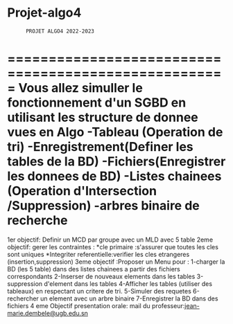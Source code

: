 # Projet-algo4

          PROJET ALGO4 2022-2023
=====================================================
Vous allez simuller le fonctionnement d'un SGBD en utilisant les 
structure de donnee vues en Algo
-Tableau (Operation de tri)
-Enregistrement(Definer les tables de la BD) 
-Fichiers(Enregistrer les donnees de BD)
-Listes chainees (Operation d'Intersection /Suppression)
-arbres binaire de recherche 
=======================================================
1er objectif: Definir un MCD par groupe avec un MLD avec 5 table
2eme objectif: gerer les contraintes :
*cle primaire :s'assurer que toutes les cles sont uniques
*Integriter referentielle:verifier les cles etrangeres (insertion,suppression)
3eme objectif :Proposer un Menu pour :
1-charger la BD (les 5 table) dans des listes chainees a partir des fichiers correspondants
2-Inserser de nouveaux elements dans les tables 
3-suppression d'element dans les tables 
4-Afficher les tables (utiliser des tableaux) en respectant un critere de tri.
5-Simuler des requetes 
6-rechercher un element avec un arbre binaire
7-Enregistrer la BD dans des fichiers 
4 eme Objectif presentation orale: 
mail du professeur:jean-marie.dembele@ugb.edu.sn 

